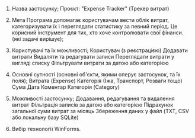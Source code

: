1. Назва застосунку;
Проєкт: "Expense Tracker" (Трекер витрат)

   
2. Мета
Програма допомагає користувачам вести облік витрат, категоризувати їх і переглядати статистику за певний період. Це корисний інструмент для тих, хто хоче контролювати свої фінанси. (які задачі вирішує);
   
3. Користувачі та їх можливості;
Користувач (з реєстрацією)
Додавати витрати
Видаляти та редагувати записи
Переглядати витрати у вигляді списку
Фільтрувати витрати за датою або категорією

4. Основні сутності (основні об'єкти, якими оперує застосунок, та їх поля);
Витрата (Expense)
Категорія (Їжа, Транспорт, Розваги тощо)
Сума
Дата
Коментар
Категорія (Category)

5. Можливості застосунку;
Додавання, редагування та видалення витрат
Фільтрація записів за датою або категорією
Підрахунок загальної суми витрат за місяць
Збереження даних у файл (TXT, CSV або локальну базу SQLite)
   
6. Вибір технології WinForms.
